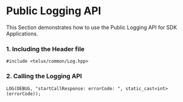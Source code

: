 # Public Logging API

This Section demonstrates how to use the Public Logging API for SDK Applications.

### 1. Including the Header file

   ~~~~~~{.cpp}
   #include <telux/common/Log.hpp>
   ~~~~~~

### 2. Calling the Logging API

   ~~~~~~{.cpp}
   LOG(DEBUG, "startCallResponse: errorCode: ", static_cast<int>(errorCode));
   ~~~~~~